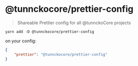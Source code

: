# @tunnckocore/prettier-config

> Shareable Prettier config for all @tunnckoCore projects

```
yarn add -D @tunnckocore/prettier-config
```

on your config:

```json
{
	"prettier": "@tunnckocore/prettier-config"
}
```

